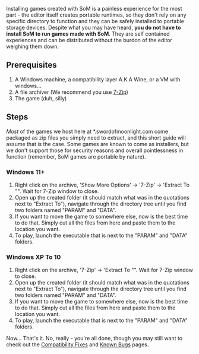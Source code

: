 Installing games created with SoM is a painless experience for the most part - the editor itself creates portable runtimes, so they don't rely on any specific directory to function and they can be safely installed to portable storage devices. Despite what you may have heard, **you do not have to install SoM to run games made with SoM**. They are self contained experiences and can be distributed without the burdon of the editor weighing them down.

## Prerequisites
1. A Windows machine, a compatibility layer A.K.A Wine, or a VM with windows...
2. A file archiver (We recommend you use [7-Zip](https://www.7-zip.org/))
3. The game (duh, silly)

## Steps
_Most_ of the games we host here at *.swordofmoonlight.com come packaged as zip files you simply need to extract, and this short guide will assume that is the case. Some games are known to come as installers, but we don't support those for security reasons and overall pointlessness in function (remember, SoM games are portable by nature).

### Windows 11+
1. Right click on the archive, 'Show More Options' -> '7-Zip' -> 'Extract To "<game name>\". Wait for 7-Zip window to close.
2. Open up the created folder (it should match what was in the quotations next to "Extract To"), navigate through the directory tree until you find two folders named "PARAM" and "DATA".
3. If you want to move the game to somewhere else, now is the best time to do that. Simply cut all the files from here and paste them to the location you want.
4. To play, launch the executable that is next to the "PARAM" and "DATA" folders.

### Windows XP To 10
1. Right click on the archive, '7-Zip' -> 'Extract To "<game name>\". Wait for 7-Zip window to close.
2. Open up the created folder (it should match what was in the quotations next to "Extract To"), navigate through the directory tree until you find two folders named "PARAM" and "DATA".
3. If you want to move the game to somewhere else, now is the best time to do that. Simply cut all the files from here and paste them to the location you want.
4. To play, launch the executable that is next to the "PARAM" and "DATA" folders.

Now... That's it. No, really - you're all done, though you may still want to check out the [Compatibility Fixes](comp-games.md) and [Known Bugs](bugs-games.md) pages.